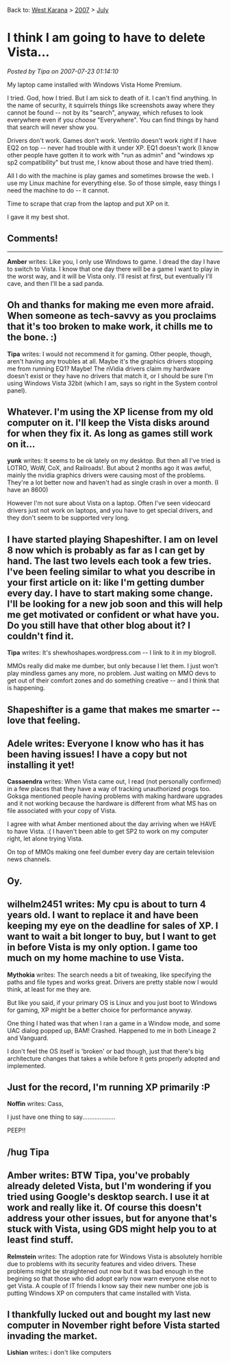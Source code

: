 Back to: [West Karana](/posts/westkarana.md) > [2007](/posts/2007/westkarana.md) > [July](./westkarana.md)
# I think I am going to have to delete Vista...

*Posted by Tipa on 2007-07-23 01:14:10*

My laptop came installed with Windows Vista Home Premium.

I tried. God, how I tried. But I am sick to death of it. I can't find anything. In the name of security, it squirrels things like screenshots away where they cannot be found -- not by its "search", anyway, which refuses to look everywhere even if you *choose* "Everywhere". You can find things by hand that search will never show you.

Drivers don't work. Games don't work. Ventrilo doesn't work right if I have EQ2 on top -- never had trouble with it under XP. EQ1 doesn't work (I know other people have gotten it to work with "run as admin" and "windows xp sp2 compatibility" but trust me, I know about those and have tried them).

All I do with the machine is play games and sometimes browse the web. I use my Linux machine for everything else. So of those simple, easy things I need the machine to do -- it cannot.

Time to scrape that crap from the laptop and put XP on it.

I gave it my best shot.
## Comments!
---
**Amber** writes: Like you, I only use Windows to game. I dread the day I have to switch to Vista. I know that one day there will be a game I want to play in the worst way, and it will be Vista only. I'll resist at first, but eventually I'll cave, and then I'll be a sad panda.

Oh and thanks for making me even more afraid. When someone as tech-savvy as you proclaims that it's too broken to make work, it chills me to the bone. :)
---
**Tipa** writes: I would not recommend it for gaming. Other people, though, aren't having any troubles at all. Maybe it's the graphics drivers stopping me from running EQ1? Maybe! The nVidia drivers claim my hardware doesn't exist or they have no drivers that match it, or I should be sure I'm using Windows Vista 32bit (which I am, says so right in the System control panel).

Whatever. I'm using the XP license from my old computer on it. I'll keep the Vista disks around for when they fix it. As long as games still work on it...
---
**yunk** writes: It seems to be ok lately on my desktop. But then all I've tried is LOTRO, WoW, CoX, and Railroads!. But about 2 months ago it was awful, mainly the nvidia graphics drivers were causing most of the problems. They're a lot better now and haven't had as single crash in over a month. (I have an 8600)

However I'm not sure about Vista on a laptop. Often I've seen videocard drivers just not work on laptops, and you have to get special drivers, and they don't seem to be supported very long.

I have started playing Shapeshifter. I am on level 8 now which is probably as far as I can get by hand. The last two levels each took a few tries. I've been feeling similar to what you describe in your first article on it: like I'm getting dumber every day. I have to start making some change. I'll be looking for a new job soon and this will help me get motivated or confident or what have you. Do you still have that other blog about it? I couldn't find it.
---
**Tipa** writes: It's shewhoshapes.wordpress.com -- I link to it in my blogroll.

MMOs really did make me dumber, but only because I let them. I just won't play mindless games any more, no problem. Just waiting on MMO devs to get out of their comfort zones and do something creative -- and I think that is happening.

Shapeshifter is a game that makes me smarter -- love that feeling.
---
**Adele** writes: Everyone I know who has it has been having issues! I have a copy but not installing it yet!
---
**Cassaendra** writes: When Vista came out, I read (not personally confirmed) in a few places that they have a way of tracking unauthorized progs too. Goksga mentioned people having problems with making hardware upgrades and it not working because the hardware is different from what MS has on file associated with your copy of Vista. 

I agree with what Amber mentioned about the day arriving when we HAVE to have Vista. :( I haven't been able to get SP2 to work on my computer right, let alone trying Vista. 

On top of MMOs making one feel dumber every day are certain television news channels. 

Oy.
---
**wilhelm2451** writes: My cpu is about to turn 4 years old. I want to replace it and have been keeping my eye on the deadline for sales of XP. I want to wait a bit longer to buy, but I want to get in before Vista is my only option. I game too much on my home machine to use Vista.
---
**Mythokia** writes: The search needs a bit of tweaking, like specifying the paths and file types and works great. Drivers are pretty stable now I would think, at least for me they are.

But like you said, if your primary OS is Linux and you just boot to Windows for gaming, XP might be a better choice for performance anyway.

One thing I hated was that when I ran a game in a Window mode, and some UAC dialog popped up, BAM! Crashed. Happened to me in both Lineage 2 and Vanguard.

I don't feel the OS itself is 'broken' or bad though, just that there's big architecture changes that takes a while before it gets properly adopted and implemented.

Just for the record, I'm running XP primarily :P
---
**Noffin** writes: Cass, 

I just have one thing to say...................




PEEP!!

/hug Tipa
---
**Amber** writes: BTW Tipa, you've probably already deleted Vista, but I'm wondering if you tried using Google's desktop search. I use it at work and really like it. Of course this doesn't address your other issues, but for anyone that's stuck with Vista, using GDS might help you to at least find stuff.
---
**Relmstein** writes: The adoption rate for Windows Vista is absolutely horrible due to problems with its security features and video drivers. These problems might be straightened out now but it was bad enough in the begining so that those who did adopt early now warn everyone else not to get Vista. A couple of IT friends I know say their new number one job is putting Windows XP on computers that came installed with Vista.

I thankfully lucked out and bought my last new computer in November right before Vista started invading the market.
---
**Lishian** writes: i don't like computers
